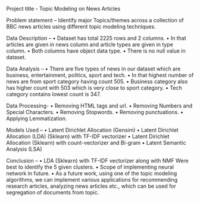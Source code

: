 Project title - Topic Modeling on News Articles

Problem statement – 
              Identify major Topics/themes across a collection of BBC news articles using different topic modeling techniques.

Data Description – 
•	Dataset has total 2225 rows and 2 columns.
•	In that articles are given in news column and article types are given in type column.
•	Both columns have object data type.
•	There is no null value in dataset.

Data Analysis –
•	There are five types of news in our dataset which are business, entertainment, politics, sport and tech. 
•	In that highest number of news are from sport category having count 505. 
•	Business category also has higher count with 503 which is very close to sport category. • Tech category contains lowest count is 347.

Data Processing-
•	Removing HTML tags and url.
•	Removing Numbers and Special Characters.
•	Removing Stopwords.
•	Removing punctuations.
•	Applying Lemmatization.

Models Used – 
•	Latent Dirichlet  Allocation (Gensim) 
•	Latent Dirichlet Allocation (LDA) (Sklearn) with TF-IDF vectorizer 
•	Latent Dirichlet Allocation (Sklearn) with count-vectorizer and Bi-gram 
•	Latent Semantic Analysis (LSA)

Conclusion –
•	LDA (Sklearn) with TF-IDF vectorizer along with NMF 
Were best to identify the 5 given clusters.
•	Scope of implementing neural network in future. 
•	As a future work, using one of the topic modeling 
algorithms, we can implement various applications for 
recommending research articles, analyzing news articles 
etc., which can be used for segregation of documents 
from topic.
